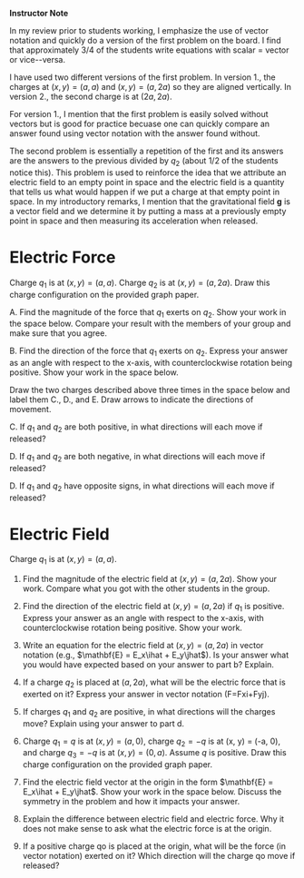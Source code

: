 **Instructor Note**

In my review prior to students working, I emphasize the use of vector notation and quickly do a version of the first problem on the board. I find that approximately 3/4 of the students write equations with scalar = vector or vice--versa. 

I have used two different versions of the first problem. In version 1., the charges at $(x, y) = (a, a)$ and $(x, y) = (a, 2a)$ so they are aligned vertically. In version 2., the second charge is at $(2a, 2a)$.

For version 1., I mention that the first problem is easily solved without vectors but is good for practice becuase one can quickly compare an answer found using vector notation with the answer found without.

The second problem is essentially a repetition of the first and its answers are the answers to the previous divided by $q_2$ (about 1/2 of the students notice this). This problem is used to reinforce the idea that we attribute an electric field to an empty point in space and the electric field is a quantity that tells us what would happen if we put a charge at that empty point in space. In my introductory remarks, I mention that the gravitational field $\mathbf{g}$ is a vector field and we determine it by putting a mass at a previously empty point in space and then measuring its acceleration when released.

# Electric Force

Charge $q_1$ is at $(x, y) = (a, a)$. Charge $q_2$ is at $(x, y) = (a, 2a)$. Draw this charge configuration on the provided graph paper.

A. Find the magnitude of the force that $q_1$ exerts on $q_2$. Show your work in the space below. Compare your result with the members of your group and make sure that you agree.

<div style="height:10em"/>

B. Find the direction of the force that $q_1$ exerts on $q_2$. Express your answer as an angle with respect to the x-axis, with counterclockwise rotation being positive. Show your work in the space below.

<div style="height:10em"/>

Draw the two charges described above three times in the space below and label them C., D., and E. Draw arrows to indicate the directions of movement.

C. If $q_1$ and $q_2$ are both positive, in what directions will each move if released?

D. If $q_1$ and $q_2$ are both negative, in what directions will each move if released?

D. If $q_1$ and $q_2$ have opposite signs, in what directions will each move if released?

<div style="height:10em"/>

# Electric Field

Charge $q_1$ is at $(x, y) = (a, a)$.

1. Find the magnitude of the electric field at $(x, y) = (a, 2a)$. Show your work. Compare what you got with the other students in the group.

2. Find the direction of the electric field at $(x, y) = (a, 2a)$ if $q_1$ is positive. Express your answer as an angle with respect to the x-axis, with counterclockwise rotation being positive. Show your work.

3. Write an equation for the electric field at $(x, y) = (a, 2a)$ in vector notation (e.g., $\mathbf{E} = E_x\ihat + E_y\jhat$). Is your answer what you would have expected based on your answer to part b? Explain.  

4. If a charge $q_2$ is placed at $(a, 2a)$, what will be the electric force that is exerted on it? Express your answer in vector notation (F=Fxi+Fyj). 

5. If charges $q_1$ and $q_2$ are positive, in what directions will the charges move?   Explain using your answer to part d.

6. Charge $q_1 = q$ is at $(x, y) = (a, 0)$, charge $q_2 = -q$ is at (x, y) = (-a, 0), and charge $q_3 = -q$ is at $(x, y) = (0, a)$. Assume $q$ is positive. Draw this charge configuration on the provided graph paper.

7. Find the electric field vector at the origin in the form $\mathbf{E} = E_x\ihat + E_y\jhat$. Show your work in the space below. Discuss the symmetry in the problem and how it impacts your answer. 

8. Explain the difference between electric field and electric force. Why it does not make sense to ask what the electric force is at the origin.

9. If a positive charge qo is placed at the origin, what will be the force (in vector notation) exerted on it? Which direction will the charge qo move if released?

